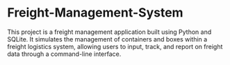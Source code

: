 # Freight-Management-System
This project is a freight management application built using Python and SQLite. It simulates the management of containers and boxes within a freight logistics system, allowing users to input, track, and report on freight data through a command-line interface.
